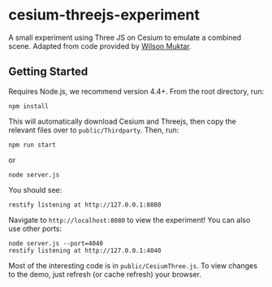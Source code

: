 # cesium-threejs-experiment
A small experiment using Three JS on Cesium to emulate a combined scene.
Adapted from code provided by [Wilson Muktar](son_coolz91@hotmail.com).

## Getting Started
Requires Node.js, we recommend version 4.4+. From the root directory, run:
```
npm install
```
This will automatically download Cesium and Threejs, then copy the relevant files
over to `public/Thirdparty`.
Then, run:
```
npm run start
```
or
```
node server.js
```

You should see:
```
restify listening at http://127.0.0.1:8080
```

Navigate to `http://localhost:8080` to view the experiment! You can also use
other ports:
```
node server.js --port=4040
restify listening at http://127.0.0.1:4040
```

Most of the interesting code is in `public/CesiumThree.js`.
To view changes to the demo, just refresh (or cache refresh) your browser.
